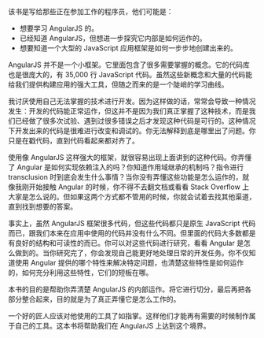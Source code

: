 该书是写给那些正在参加工作的程序员，他们可能是：

- 想要学习 AngularJS 的。
- 已经知道 AngularJS，但想进一步探究它内部是如何运作的。
- 想要知道一个大型的 JavaScript 应用框架是如何一步步地创建出来的。

AngularJS 并不是一个小框架。它里面包含了很多需要掌握的概念。它的代码库也是很庞大的，有 35,000 行 JavaScript 代码。虽然这些新概念和大量的代码能给我们提供构建应用的强大工具，但随之而来的是一个陡峭的学习曲线。

我讨厌使用自己无法掌握的技术进行开发。因为这样做的话，常常会导致一种情况发生：开发的代码能正常运作，但这并不是因为我们真正掌握了这种技术，而是我们已经做了很多次试验、遇到过很多错误之后才发现这种代码是可行的。这种情况下开发出来的代码是很难进行改变和调试的。你无法解释到底是哪里出了问题。你只是在戳代码，直到代码看起来都对齐了。

使用像 AngularJS 这样强大的框架，就很容易出现上面讲到的这种代码。你弄懂了 Angular 是如何实现依赖注入的吗？你知道作用域继承的机制吗？指令进行 transclusion 时到底会发生什么事情？当你没有弄懂这些功能是怎么运作的，就像我刚开始接触 Angular 的时候，你不得不去翻文档或看看 Stack Overflow 上大家是怎么说的。但如果这两个方式都不管用的时候，你就会试着去找其他渠道，直到找到想要的答案。

事实上，虽然 AngularJS 框架很多代码，但这些代码都只是原生 JavaScript 代码而已，跟我们本来在应用中使用的代码并没有什么不同。但里面的代码大多数都是有良好的结构和可读性的而已。你可以对这些代码进行研究，看看 Angular 是怎么做到的。当你研究完了，你会发现自己能更好地处理日常的开发任务。你不仅知道使用 Angular 提供的哪个特性来解决特定问题，也清楚这些特性是如何运作的，如何充分利用这些特性，它们的短板在哪。

本书的目的是帮助你弄清楚 AngularJS 的内部运作。将它进行切分，最后再把各部分整合起来，目的就是为了真正弄懂它是怎么工作的。

一个好的匠人应该对他使用的工具了如指掌。这样他们才能再有需要的时候制作属于自己的工具。这本书将帮助我们在 AngularJS 上达到这个境界。